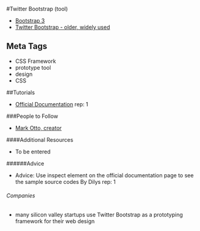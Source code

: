 #Twitter Bootstrap (tool)
- [Bootstrap 3](http://getbootstrap.com/)
- [Twitter Bootstrap - older, widely used](http://getbootstrap.com/2.3.2/)

## Meta Tags
- CSS Framework
- prototype tool
- design
- CSS

##Tutorials
- [Official Documentation](http://getbootstrap.com/2.3.2/) rep: 1


###People to Follow
- [Mark Otto, creator](http://markdotto.com/)


####Additional Resources
- To be entered

######Advice
- Advice: Use inspect element on the official documentation page to see the sample source codes By Dilys rep: 1

###### Companies
- many silicon valley startups use Twitter Bootstrap as a prototyping framework for their web design
